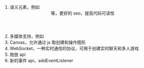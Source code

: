 1. 语义元素，例如<header><footer><nav><section>等，更好的 seo，提高代码可读性
2. 多媒体支持，例如<audio><video>，使音频嵌入更加简单
3. Canvas，允许通过 js 取创建和操作图形
4. WebSocket，一种实时通信的协议，可用于创建实时聊天和多人游戏
5. 拖放 api
6. 新的事件 api，addEventListener
